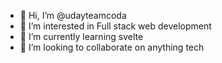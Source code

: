 - 👋 Hi, I’m @udayteamcoda
- 👀 I’m interested in Full stack web development
- 🌱 I’m currently learning svelte
- 💞️ I’m looking to collaborate on anything tech

<!---
udayteamcoda/udayteamcoda is a ✨ special ✨ repository because its `README.md` (this file) appears on your GitHub profile.
You can click the Preview link to take a look at your changes.
--->
